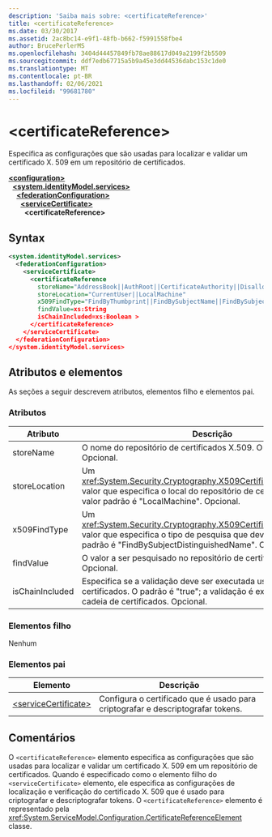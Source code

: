 ```yaml
---
description: 'Saiba mais sobre: <certificateReference>'
title: <certificateReference>
ms.date: 03/30/2017
ms.assetid: 2ac8bc14-e9f1-48fb-b662-f5991558fbe4
author: BrucePerlerMS
ms.openlocfilehash: 3404d44457849fb78ae88617d049a2199f2b5509
ms.sourcegitcommit: ddf7edb67715a5b9a45e3dd44536dabc153c1de0
ms.translationtype: MT
ms.contentlocale: pt-BR
ms.lasthandoff: 02/06/2021
ms.locfileid: "99681780"
---
```

# \<certificateReference>

Especifica as configurações que são usadas para localizar e validar um certificado X. 509 em um repositório de certificados.  
  
[**\<configuration>**](../configuration-element.md)\
&nbsp;&nbsp;[**\<system.identityModel.services>**](system-identitymodel-services.md)\
&nbsp;&nbsp;&nbsp;&nbsp;[**\<federationConfiguration>**](federationconfiguration.md)\
&nbsp;&nbsp;&nbsp;&nbsp;&nbsp;&nbsp;[**\<serviceCertificate>**](servicecertificate.md)\
&nbsp;&nbsp;&nbsp;&nbsp;&nbsp;&nbsp;&nbsp;&nbsp;**\<certificateReference>**  
  
## <a name="syntax"></a>Syntax  
  
```xml  
<system.identityModel.services>  
  <federationConfiguration>  
    <serviceCertificate>  
      <certificateReference
        storeName="AddressBook||AuthRoot||CertificateAuthority||Disallowed||My||Root||TrustedPeople||TrustedPublisher"  
        storeLocation="CurrentUser||LocalMachine"  
        x509FindType="FindByThumbprint||FindBySubjectName||FindBySubjectDistinguishedName||FindByIssuerName||FindByIssuerDistinguishedName||FindBySerialNumber||FindByTimeValid||FindByTimeNotYetValid||FindByTimeExpired||FindByTemplateName||FindByApplicationPolicy||FindByCertificatePolicy||FindByExtension||FindByKeyUsage||FindBySubjectKeyIdentifier"  
        findValue=xs:String  
        isChainIncluded=xs:Boolean >  
      </certificateReference>  
    </serviceCertificate>  
  </federationConfiguration>  
</system.identityModel.services>  
```  
  
## <a name="attributes-and-elements"></a>Atributos e elementos  

 As seções a seguir descrevem atributos, elementos filho e elementos pai.  
  
### <a name="attributes"></a>Atributos  
  
|Atributo|Descrição|  
|---------------|-----------------|  
|storeName|O nome do repositório de certificados X.509. O padrão é "My". Opcional.|  
|storeLocation|Um <xref:System.Security.Cryptography.X509Certificates.StoreLocation> valor que especifica o local do repositório de certificados X. 509. O valor padrão é "LocalMachine". Opcional.|  
|x509FindType|Um <xref:System.Security.Cryptography.X509Certificates.X509FindType> valor que especifica o tipo de pesquisa que deve ser executada. O padrão é "FindBySubjectDistinguishedName". Opcional.|  
|findValue|O valor a ser pesquisado no repositório de certificados X.509. Opcional.|  
|isChainIncluded|Especifica se a validação deve ser executada usando a cadeia de certificados. O padrão é "true"; a validação é executada usando a cadeia de certificados. Opcional.|  
  
### <a name="child-elements"></a>Elementos filho  

 Nenhum  
  
### <a name="parent-elements"></a>Elementos pai  
  
|Elemento|Descrição|  
|-------------|-----------------|  
|[\<serviceCertificate>](servicecertificate.md)|Configura o certificado que é usado para criptografar e descriptografar tokens.|  
  
## <a name="remarks"></a>Comentários  

 O `<certificateReference>` elemento especifica as configurações que são usadas para localizar e validar um certificado X. 509 em um repositório de certificados. Quando é especificado como o elemento filho do `<serviceCertificate>` elemento, ele especifica as configurações de localização e verificação do certificado X. 509 que é usado para criptografar e descriptografar tokens. O `<certificateReference>` elemento é representado pela <xref:System.ServiceModel.Configuration.CertificateReferenceElement> classe.
